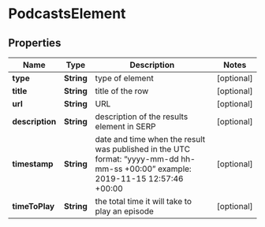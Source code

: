 

# PodcastsElement


## Properties

| Name | Type | Description | Notes |
|------------ | ------------- | ------------- | -------------|
|**type** | **String** | type of element |  [optional] |
|**title** | **String** | title of the row |  [optional] |
|**url** | **String** | URL |  [optional] |
|**description** | **String** | description of the results element in SERP |  [optional] |
|**timestamp** | **String** | date and time when the result was published in the UTC format: “yyyy-mm-dd hh-mm-ss +00:00” example: 2019-11-15 12:57:46 +00:00 |  [optional] |
|**timeToPlay** | **String** | the total time it will take to play an episode |  [optional] |



